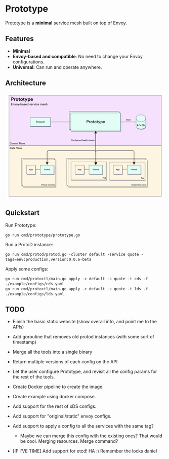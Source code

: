 # Prototype

Prototype is a **minimal** service mesh built on top of Envoy.

## Features

- **Minimal**
- **Envoy-based and compatible**: No need to change your Envoy configurations.
- **Universal:** Can run and operate anywhere.
## Architecture

![architecture](/media/architecture.png)

## Quickstart
Run Prototype:
```
go run cmd/prototype/prototype.go
```

Run a ProtoD instance:
```
go run cmd/protod/protod.go -cluster default -service quote -tags=env:production,version:0.0.6-beta
```

Apply some configs:
```
go run cmd/protoctl/main.go apply -c default -s quote -t cds -f ./example/configs/cds.yaml
go run cmd/protoctl/main.go apply -c default -s quote -t lds -f ./example/configs/lds.yaml
```

## TODO

- Finish the basic static website (show overall info, and point me to the APIs)
- Add goroutine that removes old protod instances (with some sort of timestamp)
- Merge all the tools into a single binary
- Return multiple versions of each config on the API
- Let the user configure Prototype, and revisit all the config params for the rest of the tools.
- Create Docker pipeline to create the image.
- Create example using docker compose.
- Add support for the rest of xDS configs.
- Add support for "original/static" envoy configs.
- Add support to apply a config to all the services with the same tag?
  - Maybe we can merge this config with the existing ones? That would be cool. Merging resources. Merge command?

- [IF I'VE TIME] Add support for etcd! HA :) Remember the locks daniel